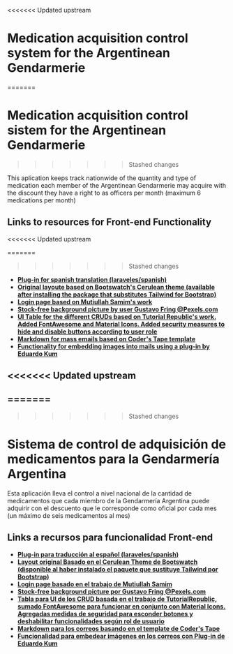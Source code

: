 <<<<<<< Updated upstream
# Medication acquisition control system for the Argentinean Gendarmerie
=======
# Medication acquisition control sistem for the Argentinean Gendarmerie
>>>>>>> Stashed changes

This aplication keeps track nationwide of the quantity and type of medication each member of the Argentinean Gendarmerie may acquire with the discount they have a right to as officers per month (maximum 6 medications per month)

## Links to resources for Front-end Functionality

<<<<<<< Updated upstream

=======
>>>>>>> Stashed changes
-   **[Plug-in for spanish translation (laraveles/spanish)](https://github.com/Laraveles/spanish)**
-   **[Original layoute based on Bootswatch's Cerulean theme (available after installing the package that substitutes Tailwind for Bootstrap)](https://bootswatch.com/cerulean/)**
-   **[Login page based on Mutiullah Samim's work](https://bootsnipp.com/snippets/3522X)**
-   **[Stock-free background picture by user Gustavo Fring @Pexels.com](https://www.pexels.com/es-es/@gustavo-fring)**
-   **[UI Table for the different CRUDs based on Tutorial Republic's work. Added FontAwesome and Material Icons. Added security measures to hide and disable buttons according to user role](https://www.tutorialrepublic.com/snippets/preview.php?topic=bootstrap&file=crud-data-table-for-database-with-modal-form)**
-   **[Markdown for mass emails based on Coder's Tape template](https://www.youtube.com/watch?v=HCe700GIpz4)**
-   **[Functionality for embedding images into mails using a plug-in by Eduardo Kum](https://github.com/eduardokum/laravel-mail-auto-embed)**

<<<<<<< Updated upstream
--------------------------------------------------------------------------------------------------------------------
=======
---
>>>>>>> Stashed changes

# Sistema de control de adquisición de medicamentos para la Gendarmería Argentina

Esta aplicación lleva el control a nivel nacional de la cantidad de medicamentos que cada miembro de la Gendarmería Argentina puede adquirir con el descuento que le corresponde como oficial por cada mes (un máximo de seis medicamentos al mes)

## Links a recursos para funcionalidad Front-end

-   **[Plug-in para traducción al español (laraveles/spanish)](https://github.com/Laraveles/spanish)**
-   **[Layout original Basado en el Cerulean Theme de Bootswatch (disponible al haber instalado el paquete que sustituye Tailwind por Bootstrap)](https://bootswatch.com/cerulean/)**
-   **[Login page basado en el trabajo de Mutiullah Samim](https://bootsnipp.com/snippets/3522X)**
-   **[Stock-free background picture por Gustavo Fring @Pexels.com](https://www.pexels.com/es-es/@gustavo-fring)**
-   **[Tabla para UI de los CRUD basada en el trabajo de TutorialRepublic, sumado FontAwesome para funcionar en conjunto con Material Icons. Agregadas medidas de seguridad para esconder botones y deshabilitar funcionalidades según rol de usuario](https://www.tutorialrepublic.com/snippets/preview.php?topic=bootstrap&file=crud-data-table-for-database-with-modal-form)**
-   **[Markdown para los correos basando en el template de Coder's Tape](https://www.youtube.com/watch?v=HCe700GIpz4)**
-   **[Funcionalidad para embedear imágenes en los correos con Plug-in de Eduardo Kum](https://github.com/eduardokum/laravel-mail-auto-embed)**


